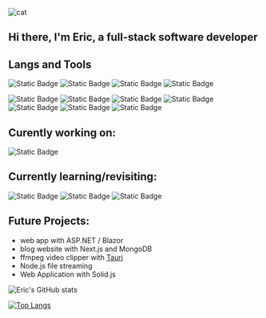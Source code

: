 ![cat](https://cdn.7tv.app/emote/651c53a939bda127a3225b1f/4x.webp) 

## Hi there, I'm Eric, a full-stack software developer

## Langs and Tools

![Static Badge](https://img.shields.io/badge/TypeScript-black?logo=typescript) ![Static Badge](https://img.shields.io/badge/JavaScript-black?logo=javascript) ![Static Badge](https://img.shields.io/badge/C%2B%2B-black?logo=c%2B%2B) ![Static Badge](https://img.shields.io/badge/C%23-black?logo=c%23)

![Static Badge](https://img.shields.io/badge/React-black?logo=react) ![Static Badge](https://img.shields.io/badge/Next.js-black?logo=next.js) ![Static Badge](https://img.shields.io/badge/Node.js-black?logo=node.js) ![Static Badge](https://img.shields.io/badge/Express.js-black?logo=express) ![Static Badge](https://img.shields.io/badge/PostgreSQL-black?logo=postgresql) ![Static Badge](https://img.shields.io/badge/Vercel-black?logo=vercel) ![Static Badge](https://img.shields.io/badge/npm-black?logo=npm)

## Curently working on:
![Static Badge](https://img.shields.io/badge/TODO_CLI-black?link=https%3A%2F%2Fgithub.com%2Feric-k-chu%2Ftodo-cli)

## Currently learning/revisiting: 
![Static Badge](https://img.shields.io/badge/Unity-black?link=https%3A%2F%2Fgithub.com%2Feric-k-chu%2Funity-exercises) ![Static Badge](https://img.shields.io/badge/Svelte-black?link=https%3A%2F%2Fgithub.com%2Feric-k-chu%2Fsvelte-exercises) ![Static Badge](https://img.shields.io/badge/Svelte-black?link=https%3A%2F%2Fgithub.com%2Feric-k-chu%2Fgolang-exercises)
## Future Projects:
* web app with ASP.NET / Blazor
* blog website with Next.js and MongoDB
* ffmpeg video clipper with [Tauri](https://tauri.app/)
* Node.js file streaming
* Web Application with Solid.js

![Eric's GitHub stats](https://github-readme-stats.vercel.app/api?username=eric-k-chu&show_icons=true&theme=tokyonight)

[![Top Langs](https://github-readme-stats.vercel.app/api/top-langs/?username=eric-k-chu&theme=tokyonight)](https://github.com/eric-k-chu/github-readme-stats)

